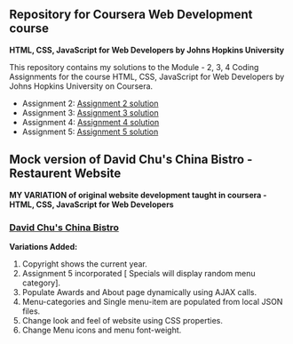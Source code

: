 ## Repository for Coursera Web Development course
**HTML, CSS, JavaScript for Web Developers by Johns Hopkins University**

This repository contains my solutions to the Module - 2, 3, 4 Coding Assignments for the course HTML, CSS, JavaScript for Web Developers by Johns Hopkins University on Coursera. 

-  Assignment 2: [Assignment 2 solution](https://vidtho.github.io/Coursera-webdev/mod2-solution/)
-  Assignment 3: [Assignment 3 solution](https://vidtho.github.io/Coursera-webdev/mod3-solution/)
-  Assignment 4: [Assignment 4 solution](https://vidtho.github.io/Coursera-webdev/mod4-solution/)
-  Assignment 5: [Assignment 5 solution](https://vidtho.github.io/Coursera-webdev/mod5-solution/)

## Mock version of David Chu's China Bistro - Restaurent Website
**MY VARIATION of original website development taught in coursera - HTML, CSS, JavaScript for Web Developers**
### [David Chu's China Bistro](https://vidtho.github.io/Coursera-webdev/restaurantwebsite/)

**Variations Added:**
1. Copyright shows the current year.
2. Assignment 5 incorporated [ Specials will display random menu category].
3. Populate Awards and About page dynamically using AJAX calls.
4. Menu-categories and Single menu-item are populated from local JSON files.
5. Change look and feel of website using CSS properties.
6. Change Menu icons and menu font-weight.